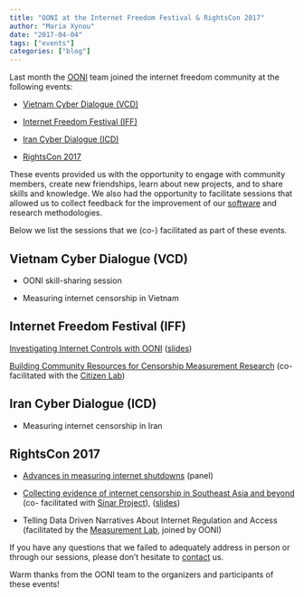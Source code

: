 ```yaml
---
title: "OONI at the Internet Freedom Festival & RightsCon 2017"
author: "Maria Xynou"
date: "2017-04-04"
tags: ["events"]
categories: ["blog"]
---
```


Last month the [OONI](https://ooni.torproject.org/) team joined the internet
freedom community at the following events:

* [Vietnam Cyber Dialogue (VCD)](https://internetfreedomfestival.org/vietnam-cyber-dialogue/)

* [Internet Freedom Festival (IFF)](https://internetfreedomfestival.org/)

* [Iran Cyber Dialogue (ICD)](https://www.accessnow.org/iran-cyber-dialogue-rightscon-brussels-2017-timely-impactful/)

* [RightsCon 2017](https://www.rightscon.org/)

These events provided us with the opportunity to engage with community members,
create new friendships, learn about new projects, and to share skills and
knowledge. We also had the opportunity to facilitate sessions that allowed us to
collect feedback for the improvement of our
[software](https://github.com/TheTorProject/ooni-probe) and research
methodologies.

Below we list the sessions that we (co-) facilitated as part of these events.

## Vietnam Cyber Dialogue (VCD)

* OONI skill-sharing session

* Measuring internet censorship in Vietnam

## Internet Freedom Festival (IFF)

[Investigating Internet Controls with OONI](https://internetfreedomfestival.org/wiki/index.php/Investigating_internet_controls_with_OONI) ([slides](/documents/iff17-presentation.pdf))

[Building Community Resources for Censorship Measurement Research](https://internetfreedomfestival.org/wiki/index.php/Building_Community_Resources_for_Censorship_Measurement_Research) (co-facilitated with the [Citizen Lab](https://citizenlab.org/))

## Iran Cyber Dialogue (ICD)

* Measuring internet censorship in Iran

## RightsCon 2017

* [Advances in measuring internet shutdowns](https://www.accessnow.org/keepiton-summit-rightscon-brussels-program-schedule/) (panel)

* [Collecting evidence of internet censorship in Southeast Asia and beyond](https://www.rightscon.org/) (co-
facilitated with [Sinar Project](http://sinarproject.org/)), ([slides](/documents/rightscon17-presentation.pdf))

* Telling Data Driven Narratives About Internet Regulation and Access (facilitated
by the [Measurement Lab](https://www.measurementlab.net/), joined by OONI)

If you have any questions that we failed to adequately address in person or
through our sessions, please don’t hesitate to
[contact](https://ooni.torproject.org/about/) us.

Warm thanks from the OONI team to the organizers and participants of these
events!
